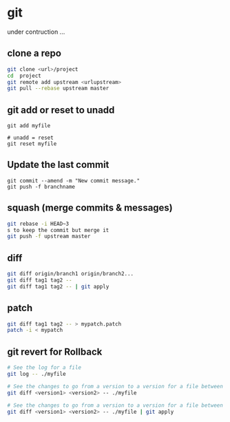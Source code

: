 # git

under contruction ...


## clone a repo
```bash
git clone <url>/project
cd  project
git remote add upstream <urlupstream>
git pull --rebase upstream master
```

## git add or reset to unadd
```
git add myfile

# unadd = reset
git reset myfile
```

## Update the last commit
```
git commit --amend -m "New commit message."
git push -f branchname
```

## squash (merge commits & messages)

```bash
git rebase -i HEAD~3
s to keep the commit but merge it
git push -f upstream master
```

## diff

```bash
git diff origin/branch1 origin/branch2...
git diff tag1 tag2 --
git diff tag1 tag2 -- | git apply
```

## patch
```bash
git diff tag1 tag2 -- > mypatch.patch
patch -i < mypatch
```

## git revert for Rollback
```bash
# See the log for a file
git log -- ./myfile

# See the changes to go from a version to a version for a file between 2 versions
git diff <version1> <version2> -- ./myfile

# See the changes to go from a version to a version for a file between 2 versions and apply it
git diff <version1> <version2> -- ./myfile | git apply
```
